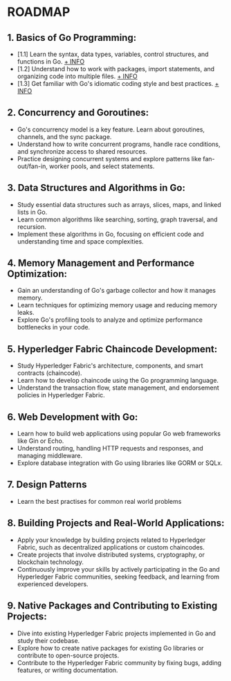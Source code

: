 # ROADMAP
## 1. Basics of Go Programming:
- [1.1] Learn the syntax, data types, variables, control structures, and functions in Go. [+ INFO](1.1-1.3/readme.md)
- [1.2] Understand how to work with packages, import statements, and organizing code into multiple files. [+ INFO](1.1-1.3/readme.md)
- [1.3] Get familiar with Go's idiomatic coding style and best practices. [+ INFO](1.1-1.3/readme.md)

## 2. Concurrency and Goroutines:
- Go's concurrency model is a key feature. Learn about goroutines, channels, and the sync package.
- Understand how to write concurrent programs, handle race conditions, and synchronize access to shared resources.
- Practice designing concurrent systems and explore patterns like fan-out/fan-in, worker pools, and select statements.

## 3. Data Structures and Algorithms in Go:
- Study essential data structures such as arrays, slices, maps, and linked lists in Go.
- Learn common algorithms like searching, sorting, graph traversal, and recursion.
- Implement these algorithms in Go, focusing on efficient code and understanding time and space complexities.

## 4. Memory Management and Performance Optimization:
- Gain an understanding of Go's garbage collector and how it manages memory.
- Learn techniques for optimizing memory usage and reducing memory leaks.
- Explore Go's profiling tools to analyze and optimize performance bottlenecks in your code.

## 5. Hyperledger Fabric Chaincode Development:
- Study Hyperledger Fabric's architecture, components, and smart contracts (chaincode).
- Learn how to develop chaincode using the Go programming language.
- Understand the transaction flow, state management, and endorsement policies in Hyperledger Fabric.

## 6. Web Development with Go:
- Learn how to build web applications using popular Go web frameworks like Gin or Echo.
- Understand routing, handling HTTP requests and responses, and managing middleware.
- Explore database integration with Go using libraries like GORM or SQLx.

## 7. Design Patterns
- Learn the best practises for common real world problems


## 8. Building Projects and Real-World Applications:
- Apply your knowledge by building projects related to Hyperledger Fabric, such as decentralized applications or custom chaincodes.
- Create projects that involve distributed systems, cryptography, or blockchain technology.
- Continuously improve your skills by actively participating in the Go and Hyperledger Fabric communities, seeking feedback, and learning from experienced developers.

## 9. Native Packages and Contributing to Existing Projects:
- Dive into existing Hyperledger Fabric projects implemented in Go and study their codebase.
- Explore how to create native packages for existing Go libraries or contribute to open-source projects.
- Contribute to the Hyperledger Fabric community by fixing bugs, adding features, or writing documentation.